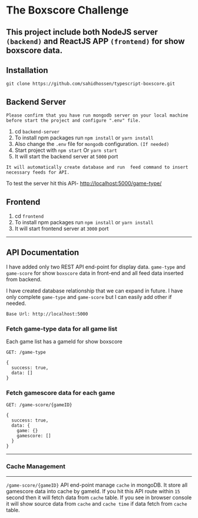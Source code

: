 # The Boxscore Challenge

## This project include both NodeJS server `(backend)` and ReactJS APP `(frontend)` for show boxscore data.

## Installation

```
git clone https://github.com/sahidhossen/typescript-boxscore.git
```

## Backend Server

```
Please confirm that you have run mongodb server on your local machine before start the project and configure ".env" file.
```

1. cd `backend-server`
2. To install npm packages run `npm install` or `yarn install`
3. Also change the `.env` file for `mongodb` configuration. `(If needed)`
4. Start project with `npm start` Or `yarn start`
5. It will start the backend server at `5000` port

```
It will automatically create database and run  feed command to insert necessary feeds for API.
```

To test the server hit this API-
[http://localhost:5000/game-type/](http://localhost:5000/game-type/)

## Frontend

1. cd `frontend`
2. To install npm packages run `npm install` or `yarn install`
3. It will start frontend server at `3000` port

---

## API Documentation

I have added only two REST API end-point for display data. `game-type` and `game-score` for show `boxscore` data in front-end and all feed data inserted from backend.

I have created database relationship that we can expand in future. I have only complete `game-type` and `game-score` but I can easily add other if needed.

```
Base Url: http://localhost:5000
```

### **Fetch game-type data for all game list**

Each game list has a gameId for show boxscore

`GET: /game-type`

```
{
  success: true,
  data: []
}
```

### **Fetch gamescore data for each game**

`GET: /game-score/{gameID}`

```
{
  success: true,
  data: {
    game: {}
    gamescore: []
  }
}
```

---

### Cache Management

---

`/game-score/{gameID}` API end-point manage `cache` in mongoDB.
It store all gamescore data into cache by gameId. If you hit this API route within `15` second then it will fetch data from `cache` table.
If you see in browser console it will show source data from `cache` and `cache time` if data fetch from `cache` table.
